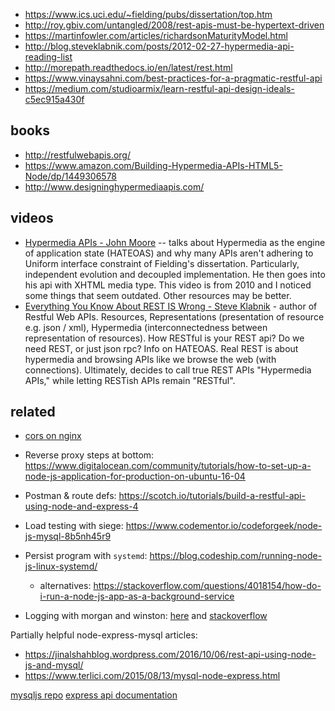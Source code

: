 - https://www.ics.uci.edu/~fielding/pubs/dissertation/top.htm
- http://roy.gbiv.com/untangled/2008/rest-apis-must-be-hypertext-driven
- https://martinfowler.com/articles/richardsonMaturityModel.html
- http://blog.steveklabnik.com/posts/2012-02-27-hypermedia-api-reading-list
- http://morepath.readthedocs.io/en/latest/rest.html
- https://www.vinaysahni.com/best-practices-for-a-pragmatic-restful-api
- https://medium.com/studioarmix/learn-restful-api-design-ideals-c5ec915a430f

## books
- http://restfulwebapis.org/
- https://www.amazon.com/Building-Hypermedia-APIs-HTML5-Node/dp/1449306578
- http://www.designinghypermediaapis.com/

## videos
- [Hypermedia APIs - John Moore](https://vimeo.com/20781278) -- talks about Hypermedia as the engine of application state (HATEOAS) and why many APIs aren't adhering to Uniform interface constraint of Fielding's dissertation. Particularly, independent evolution and decoupled implementation. He then goes into his api with XHTML media type. This video is from 2010 and I noticed some things that seem outdated. Other resources may be better.
- [Everything You Know About REST IS Wrong - Steve Klabnik](https://vimeo.com/30764565) - author of Restful Web APIs. Resources, Representations (presentation of resource e.g. json / xml), Hypermedia (interconnectedness between representation of resources). How RESTful is your REST api? Do we need REST, or just json rpc? Info on HATEOAS. Real REST is about hypermedia and browsing APIs like we browse the web (with connections). Ultimately, decides to call true REST APIs "Hypermedia APIs," while letting RESTish APIs remain "RESTful".


## related
- [cors on nginx](https://enable-cors.org/server_nginx.html)



- Reverse proxy steps at bottom: https://www.digitalocean.com/community/tutorials/how-to-set-up-a-node-js-application-for-production-on-ubuntu-16-04
- Postman & route defs: https://scotch.io/tutorials/build-a-restful-api-using-node-and-express-4
- Load testing with siege: https://www.codementor.io/codeforgeek/node-js-mysql-8b5nh45r9
- Persist program with `systemd`: https://blog.codeship.com/running-node-js-linux-systemd/
  - alternatives: https://stackoverflow.com/questions/4018154/how-do-i-run-a-node-js-app-as-a-background-service
- Logging with morgan and winston: [here](http://tostring.it/2014/06/23/advanced-logging-with-nodejs/) and [stackoverflow](https://stackoverflow.com/questions/27906551/node-js-logging-use-morgan-and-winston)

Partially helpful node-express-mysql articles:
- https://jinalshahblog.wordpress.com/2016/10/06/rest-api-using-node-js-and-mysql/
- https://www.terlici.com/2015/08/13/mysql-node-express.html

[mysqljs repo](https://github.com/mysqljs/mysql)
[express api documentation](http://expressjs.com/en/api.html)
